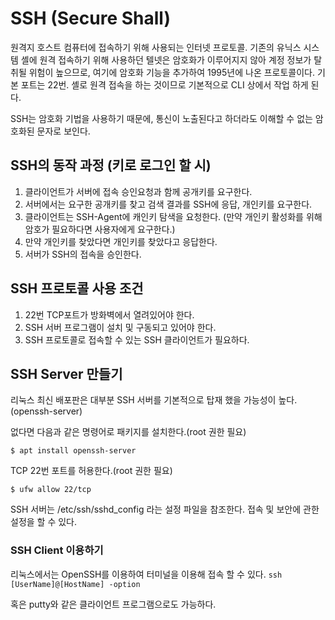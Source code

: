 # SSH (Secure Shall)

원격지 호스트 컴퓨터에 접속하기 위해 사용되는 인터넷 프로토콜. 기존의 유닉스 시스템 셸에 원격 접속하기 위해 사용하던 텔넷은 암호화가 이루어지지 않아 계정 정보가 탈취될 위험이 높으므로, 여기에 암호화 기능을 추가하여 1995년에 나온 프로토콜이다. 기본 포트는 22번. 셸로 원격 접속을 하는 것이므로 기본적으로 CLI 상에서 작업 하게 된다.

SSH는 암호화 기법을 사용하기 때문에, 통신이 노출된다고 하더라도 이해할 수 없는 암호화된 문자로 보인다.

## SSH의 동작 과정 (키로 로그인 할 시)

1. 클라이언트가 서버에 접속 승인요청과 함께 공개키를 요구한다.
2. 서버에서는 요구한 공개키를 찾고 검색 결과를 SSH에 응답, 개인키를 요구한다.
3. 클라이언트는 SSH-Agent에 캐인키 탐색을 요청한다. (만약 개인키 활성화를 위해 암호가 필요하다면 사용자에게 요구한다.)
4. 만약 개인키를 찾았다면 개인키를 찾았다고 응답한다.
5. 서버가 SSH의 접속을 승인한다.

## SSH 프로토콜 사용 조건

1. 22번 TCP포트가 방화벽에서 열려있어야 한다.
2. SSH 서버 프로그램이 설치 및 구동되고 있어야 한다.
3. SSH 프로토콜로 접속할 수 있는 SSH 클라이언트가 필요하다.

## SSH Server 만들기
리눅스 최신 배포판은 대부분 SSH 서버를 기본적으로 탑재 했을 가능성이 높다. (openssh-server)

없다면 다음과 같은 명령어로 패키지를 설치한다.(root 권한 필요)

`$ apt install openssh-server`

TCP 22번 포트를 허용한다.(root 권한 필요)

`$ ufw allow 22/tcp`

SSH 서버는 /etc/ssh/sshd_config 라는 설정 파일을 참조한다. 접속 및 보안에 관한 설정을 할 수 있다.

### SSH Client 이용하기

리눅스에서는 OpenSSH를 이용하여 터미널을 이용해 접속 할 수 있다.
`ssh [UserName]@[HostName] -option`

혹은 putty와 같은 클라이언트 프로그램으로도 가능하다.
